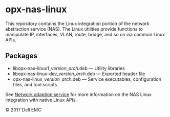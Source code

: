# opx-nas-linux
This repository contains the Linux integration portion of the network abstraction service (NAS). The Linux utilities provide functions to
manipulate IP, interfaces, VLAN, route, bridge, and so on via common Linux APIs.

## Packages
- libopx-nas-linux1\_*version*\_*arch*.deb — Utility libraries  
- libopx-nas-linux-dev\_*version*\_*arch*.deb — Exported header file  
- opx-nas-linux\_*version*\_*arch*.deb — Service executables, configuration files, and tool scripts 

See [Network adaption service](https://github.com/open-switch/opx-docs/wiki/Network-adaptation-service) for more information on the NAS Linux integration with native Linux APIs.

© 2017 Dell EMC
